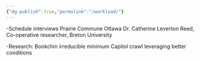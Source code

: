 ```yaml
---
{"dg-publish":true,"permalink":"/workload/"}
---
```


-Schedule interviews
Prairie Commune Ottawa 
Dr. Catherine Leverton Reed, Co-operative researcher, Breton University 

-Research: 
Bookchin irreducible minimum
Capitol crawl leveraging better conditions